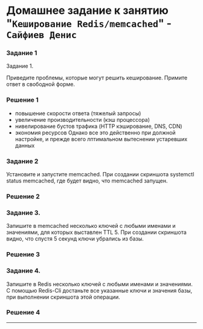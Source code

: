# Домашнее задание к занятию "`Кеширование Redis/memcached`" - `Сайфиев Денис`


### Задание 1

Задание 1.

Приведите проблемы, которые могут решить кеширование.
Примите ответ в свободной форме.


### Решение 1
- повышение скорости ответа (тяжелый запросы)
- увеличение производительности (кэш процессора)
- нивелирование бустов трафика (HTTP кэширование, DNS, CDN)
- экономия ресурсов
  Однако все это действенно при должной настройке, и прежде всего лптимальном вытеснении устаревших данных


### Задание 2

Установите и запустите memcached.
При создании скриншота systemctl status memcached, где будет видно, что memcached запущен.

### Решение 2



### Задание 3. 

Запишите в memcached несколько ключей с любыми именами и значениями, для которых выставлен TTL 5.
При создании скриншота видно, что спустя 5 секунд ключи убрались из базы.

### Решение 3


### Задание 4.

Запишите в Redis несколько ключей с любыми именами и значениями.
С помощью Redis-Cli достаньте все указанные ключи и значения базы, при выполнении скриншота этой операции.


### Решение 4


---

